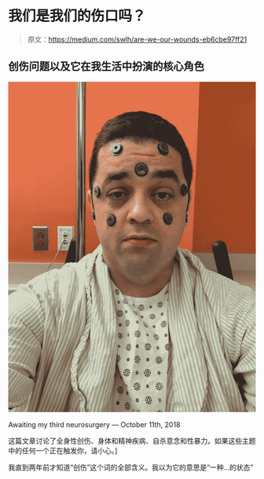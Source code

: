# 我们是我们的伤口吗？

> 原文：<https://medium.com/swlh/are-we-our-wounds-eb6cbe97ff21>

## 创伤问题以及它在我生活中扮演的核心角色

![](img/c4e001a6023fabf0b4c1332de5855c16.png)

Awaiting my third neurosurgery — October 11th, 2018

这篇文章讨论了全身性创伤、身体和精神疾病、自杀意念和性暴力。如果这些主题中的任何一个正在触发你，请小心。]

我直到两年前才知道“创伤”这个词的全部含义。我以为它的意思是“一种…的状态”